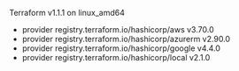 Terraform v1.1.1
on linux_amd64
+ provider registry.terraform.io/hashicorp/aws v3.70.0
+ provider registry.terraform.io/hashicorp/azurerm v2.90.0
+ provider registry.terraform.io/hashicorp/google v4.4.0
+ provider registry.terraform.io/hashicorp/local v2.1.0
